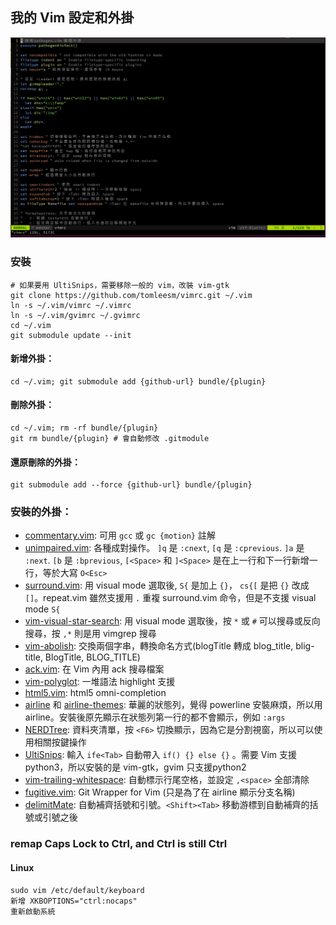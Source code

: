 ## 我的 Vim 設定和外掛

![screenshot](./screenshot.png)

### 安裝

```
# 如果要用 UltiSnips，需要移除一般的 vim，改裝 vim-gtk
git clone https://github.com/tomleesm/vimrc.git ~/.vim
ln -s ~/.vim/vimrc ~/.vimrc
ln -s ~/.vim/gvimrc ~/.gvimrc
cd ~/.vim
git submodule update --init
```

#### 新增外掛：
```
cd ~/.vim; git submodule add {github-url} bundle/{plugin}
```

#### 刪除外掛：
```
cd ~/.vim; rm -rf bundle/{plugin}
git rm bundle/{plugin} # 會自動修改 .gitmodule
```

#### 還原刪除的外掛：
```
git submodule add --force {github-url} bundle/{plugin}
```

### 安裝的外掛：

- [commentary.vim](https://github.com/tpope/vim-commentary): 可用 `gcc` 或 `gc {motion}` 註解
- [unimpaired.vim](https://github.com/tpope/vim-unimpaired): 各種成對操作。 `]q` 是 `:cnext`, `[q` 是 `:cprevious`. `]a` 是 `:next`. `[b` 是 `:bprevious`, `[<Space>` 和 `]<Space>` 是在上一行和下一行新增一行，等於大寫 `O<Esc>`
- [surround.vim](https://github.com/tpope/vim-surround): 用 visual mode 選取後, `S{` 是加上 `{}`， `cs{[` 是把 `{}` 改成 `[]`。repeat.vim 雖然支援用 `.` 重複 surround.vim 命令，但是不支援 visual mode `S{`
- [vim-visual-star-search](https://github.com/nelstrom/vim-visual-star-search): 用 visual mode 選取後，按 `*` 或 `#` 可以搜尋或反向搜尋，按 `,*` 則是用 vimgrep 搜尋
- [vim-abolish](https://github.com/tpope/vim-abolish): 交換兩個字串，轉換命名方式(blogTitle 轉成 blog_title, blig-title, BlogTitle, BLOG_TITLE)
- [ack.vim](https://github.com/mileszs/ack.vim): 在 Vim 內用 ack 搜尋檔案
- [vim-polyglot](https://github.com/sheerun/vim-polyglot): 一堆語法 highlight 支援
- [html5.vim](https://github.com/othree/html5.vim): html5 omni-completion
- [airline](https://github.com/vim-airline/vim-airline) 和 [airline-themes](https://github.com/vim-airline/vim-airline-themes): 華麗的狀態列，覺得 powerline 安裝麻煩，所以用 airline。安裝後原先顯示在狀態列第一行的都不會顯示，例如 `:args`
- [NERDTree](https://github.com/scrooloose/nerdtree): 資料夾清單，按 `<F6>` 切換顯示，因為它是分割視窗，所以可以使用相關按鍵操作
- [UltiSnips](https://github.com/SirVer/ultisnips): 輸入 `ife<Tab>` 自動帶入 `if() {} else {}` 。需要 Vim 支援 python3，所以安裝的是 vim-gtk，gvim 只支援python2
- [vim-trailing-whitespace](https://github.com/bronson/vim-trailing-whitespace): 自動標示行尾空格，並設定 `,<space>` 全部清除
- [fugitive.vim](https://github.com/tpope/vim-fugitive): Git Wrapper for Vim (只是為了在 airline 顯示分支名稱)
- [delimitMate](https://github.com/Raimondi/delimitMate): 自動補齊括號和引號。`<Shift><Tab>` 移動游標到自動補齊的括號或引號之後

### remap Caps Lock to Ctrl, and Ctrl is still Ctrl

#### Linux

```
sudo vim /etc/default/keyboard
新增 XKBOPTIONS="ctrl:nocaps"
重新啟動系統
```

